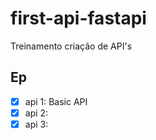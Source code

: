 # first-api-fastapi

Treinamento criação de API's

## Ep

- [x] api 1: Basic API
- [x] api 2: 
- [x] api 3: 
